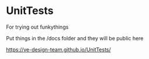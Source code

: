 # UnitTests
For trying out funkythings

Put things in the /docs folder and they will be public here

https://ve-design-team.github.io/UnitTests/
